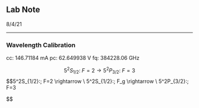 ## Lab Note

8/4/21

---
### Wavelength Calibration

cc: 146.71184 mA
pc: 62.649938 V
fq: 384228.06 GHz

$$5^2S_{1/2}:\; F=2 \rightarrow 5^2P_{3/2}:\; F=3$$
$$5^2S_{1/2}:\; F=2 \rightarrow \\ 5^2S_{1/2}:\; F_g 
\rightarrow \\ 5^2P_{3/2}:\; F=3 

$$



